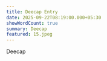```yaml
---
title: Deecap Entry
date: 2025-09-22T08:19:00.000+05:30
showWordCount: true
summary: Deecap
featured: 15.jpeg
---
```

Deecap
